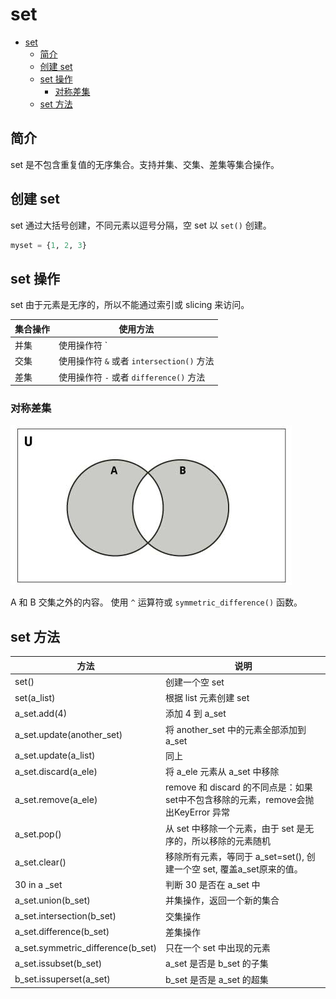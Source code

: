 # set

- [set](#set)
  - [简介](#%e7%ae%80%e4%bb%8b)
  - [创建 set](#%e5%88%9b%e5%bb%ba-set)
  - [set 操作](#set-%e6%93%8d%e4%bd%9c)
    - [对称差集](#%e5%af%b9%e7%a7%b0%e5%b7%ae%e9%9b%86)
  - [set 方法](#set-%e6%96%b9%e6%b3%95)

## 简介

set 是不包含重复值的无序集合。支持并集、交集、差集等集合操作。

## 创建 set

set 通过大括号创建，不同元素以逗号分隔，空 set 以 `set()` 创建。

```py
myset = {1, 2, 3}
```

## set 操作

set 由于元素是无序的，所以不能通过索引或 slicing 来访问。

| 集合操作 | 使用方法                                  |
| -------- | ----------------------------------------- |
| 并集     | 使用操作符 `|` 或者 `union()` 方法        |
| 交集     | 使用操作符 `&` 或者 `intersection()` 方法 |
| 差集     | 使用操作符 `-` 或者 `difference()` 方法   |

### 对称差集

![difference](images/2019-09-05-13-16-38.png)

A 和 B 交集之外的内容。
使用 `^` 运算符或 `symmetric_difference()` 函数。

## set 方法

| 方法                              | 说明                                                                               |
| --------------------------------- | ---------------------------------------------------------------------------------- |
| set()                             | 创建一个空 set                                                                     |
| set(a_list)                       | 根据 list 元素创建 set                                                             |
| a_set.add(4)                      | 添加 4 到 a_set                                                                    |
| a_set.update(another_set)         | 将 another_set 中的元素全部添加到 a_set                                            |
| a_set.update(a_list)              | 同上                                                                               |
| a_set.discard(a_ele)              | 将 a_ele 元素从 a_set 中移除                                                       |
| a_set.remove(a_ele)               | remove 和 discard 的不同点是：如果set中不包含移除的元素，remove会抛出KeyError 异常 |
| a_set.pop()                       | 从 set 中移除一个元素，由于 set 是无序的，所以移除的元素随机                       |
| a_set.clear()                     | 移除所有元素，等同于 a_set=set(), 创建一个空 set, 覆盖a_set原来的值。              |
| 30  in a _set                     | 判断 30 是否在 a_set 中                                                            |
| a_set.union(b_set)                | 并集操作，返回一个新的集合                                                         |
| a_set.intersection(b_set)         | 交集操作                                                                           |
| a_set.difference(b_set)           | 差集操作                                                                           |
| a_set.symmetric_difference(b_set) | 只在一个 set 中出现的元素                                                          |
| a_set.issubset(b_set)             | a_set 是否是 b_set 的子集                                                          |
| b_set.issuperset(a_set)           | b_set 是否是 a_set 的超集                                                          |

